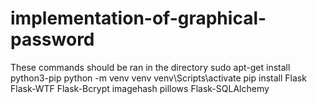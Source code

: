 # implementation-of-graphical-password
These commands should be ran in the directory 
  sudo apt-get install python3-pip 
  python -m venv venv 
  venv\Scripts\activate
  pip install Flask Flask-WTF Flask-Bcrypt imagehash pillows Flask-SQLAlchemy
